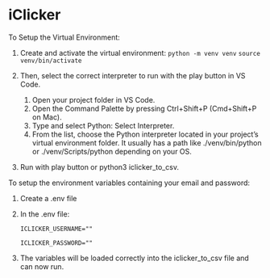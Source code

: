 # iClicker


To Setup the Virtual Environment:
1. Create and activate the virtual environment:
```python -m venv venv```
```source venv/bin/activate```

2. Then, select the correct interpreter to run with the play button in VS Code.
    1. Open your project folder in VS Code.
    2. Open the Command Palette by pressing Ctrl+Shift+P (Cmd+Shift+P on Mac).
    3. Type and select Python: Select Interpreter.
    4. From the list, choose the Python interpreter located in your project’s virtual environment folder. It usually has a path like ./venv/bin/python or ./venv/Scripts/python depending on your OS.
3. Run with play button or python3 iclicker_to_csv.


To setup the environment variables containing your email and password:
1. Create a .env file
2. In the .env file: 

    ```ICLICKER_USERNAME=""```

    ```ICLICKER_PASSWORD=""```

3. The variables will be loaded correctly into the iclicker_to_csv file and can now run.